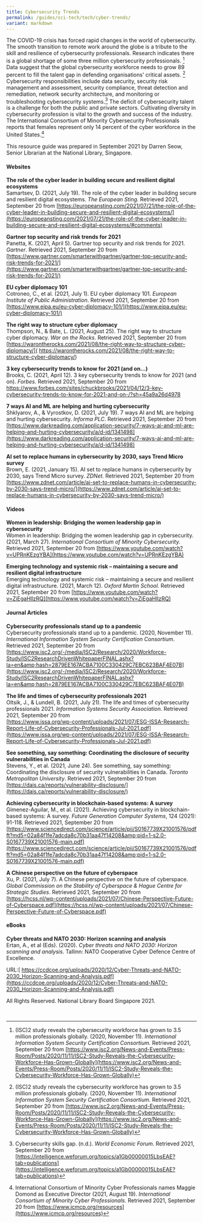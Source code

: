 ```yaml
---
title: Cybersecurity Trends
permalink: /guides/sci-tech/tech/cyber-trends/
variant: markdown
---
```

The COVID-19 crisis has forced rapid changes in the world of cybersecurity. The smooth transition to remote work around the globe is a tribute to the skill and resilience of cybersecurity professionals. Research indicates there is a global shortage of some three million cybersecurity professionals. [^1] Data suggest that the global cybersecurity workforce needs to grow 89 percent to fill the talent gap in defending organisations’ critical assets. [^1] Cybersecurity responsibilities include data security, security risk management and assessment, security compliance, threat detection and remediation, network security architecture, and monitoring or troubleshooting cybersecurity systems.[^2] The deficit of cybersecurity talent is a challenge for both the public and private sectors. Cultivating diversity in cybersecurity profession is vital to the growth and success of the industry. The International Consortium of Minority Cybersecurity Professionals reports that females represent only 14 percent of the cyber workforce in the United States.[^3] 

This resource guide was prepared in September 2021 by Darren Seow, Senior Librarian at the National Library, Singapore.

#### Websites

**The role of the cyber leader in building secure and resilient digital ecosystems**<br>
Samartsev, D. (2021, July 19). The role of the cyber leader in building secure and resilient digital ecosystems. *The European Sting.* Retrieved 2021, September 20 from [https://europeansting.com/2021/07/21/the-role-of-the-cyber-leader-in-building-secure-and-resilient-digital-ecosystems/](https://europeansting.com/2021/07/21/the-role-of-the-cyber-leader-in-building-secure-and-resilient-digital-ecosystems/#comments)

**Gartner top security and risk trends for 2021**<br>
Panetta, K. (2021, April 5). Gartner top security and risk trends for 2021. *Gartner*. Retrieved 2021, September 20 from [https://www.gartner.com/smarterwithgartner/gartner-top-security-and-risk-trends-for-2021/](https://www.gartner.com/smarterwithgartner/gartner-top-security-and-risk-trends-for-2021/)

**EU cyber diplomacy 101**<br>
Cotroneo, C., et al. (2021, July 1). EU cyber diplomacy 101. *European Institute of Public Administration*. Retrieved 2021, September 20 from [https://www.eipa.eu/eu-cyber-diplomacy-101/](https://www.eipa.eu/eu-cyber-diplomacy-101/)

**The right way to structure cyber diplomacy**<br>
Thompson, N., &amp; Bate, L. (2021, August 25). The right way to structure cyber diplomacy. *War on the Rocks*. Retrieved 2021, September 20 from [https://warontherocks.com/2021/08/the-right-way-to-structure-cyber-diplomacy/]( https://warontherocks.com/2021/08/the-right-way-to-structure-cyber-diplomacy/)

**3 key cybersecurity trends to know for 2021 (and on…)**<br>
Brooks, C. (2021, April 12). 3 key cybersecurity trends to know for 2021 (and on). *Forbes.* Retrieved 2021, September 20 from [https://www.forbes.com/sites/chuckbrooks/2021/04/12/3-key-cybersecurity-trends-to-know-for-2021-and-on-/?sh=45a9a26d4978
](https://www.forbes.com/sites/chuckbrooks/2021/04/12/3-key-cybersecurity-trends-to-know-for-2021-and-on-/?sh=45a9a26d4978)

**7 ways AI and ML are helping and hurting cybersecurity**<br>
Shklyarov, A., &amp; Vyrostkov, D. (2021, July 19). 7 ways AI and ML are helping and hurting cybersecurity. *Informa PLC*. Retrieved 2021, September 20 from [https://www.darkreading.com/application-security/7-ways-ai-and-ml-are-helping-and-hurting-cybersecurity/a/d-id/1341498](https://www.darkreading.com/application-security/7-ways-ai-and-ml-are-helping-and-hurting-cybersecurity/a/d-id/1341498)

**AI set to replace humans in cybersecurity by 2030, says Trend Micro survey**<br>
Brown, E. (2021, January 15). AI set to replace humans in cybersecurity by 2030, says Trend Micro survey. *ZDNet.* Retrieved 2021, September 20 from [https://www.zdnet.com/article/ai-set-to-replace-humans-in-cybersecurity-by-2030-says-trend-micro/](https://www.zdnet.com/article/ai-set-to-replace-humans-in-cybersecurity-by-2030-says-trend-micro/)

#### Videos

**Women in leadership: Bridging the women leadership gap in cybersecurity**<br>
Women in leadership: Bridging the women leadership gap in cybersecurity. (2021, March 27). *International Consortium of Minority Cybersecurity.* Retrieved 2021, September 20 from [https://www.youtube.com/watch?v=UPRnKEzgYBA](https://www.youtube.com/watch?v=UPRnKEzgYBA)

**Emerging technology and systemic risk – maintaining a secure and resilient digital infrastructure**<br>
Emerging technology and systemic risk – maintaining a secure and resilient digital infrastructure. (2021, March 12). *Oxford Martin School*. Retrieved 2021, September 20 from [https://www.youtube.com/watch?v=ZiEgaHllzRQ](https://www.youtube.com/watch?v=ZiEgaHllzRQ)

#### Journal Articles

**Cybersecurity professionals stand up to a pandemic**<br>
Cybersecurity professionals stand up to a pandemic. (2020, November 11). *International Information System Security Certification Consortium*. Retrieved 2021, September 20 from [https://www.isc2.org/-/media/ISC2/Research/2020/Workforce-Study/ISC2ResearchDrivenWhitepaperFINAL.ashx?la=en&amp;hash=2879EE167ACBA7100C330429C7EBC623BAF4E07B](https://www.isc2.org/-/media/ISC2/Research/2020/Workforce-Study/ISC2ResearchDrivenWhitepaperFINAL.ashx?la=en&amp;hash=2879EE167ACBA7100C330429C7EBC623BAF4E07B)

**The life and times of cybersecurity professionals 2021**<br>
Oltsik, J., &amp; Lundell, B. (2021, July 21). The life and times of cybersecurity professionals 2021. *Information Systems Security Association*. Retrieved 2021, September 20 from<br> [https://www.issa.org/wp-content/uploads/2021/07/ESG-ISSA-Research-Report-Life-of-Cybersecurity-Professionals-Jul-2021.pdf](https://www.issa.org/wp-content/uploads/2021/07/ESG-ISSA-Research-Report-Life-of-Cybersecurity-Professionals-Jul-2021.pdf)

**See something, say something: Coordinating the disclosure of security vulnerabilities in Canada**<br>
Stevens, Y., et al. (2021, June 24). See something, say something: Coordinating the disclosure of security vulnerabilities in Canada. *Toronto Metropolitan University*. Retrieved 2021, September 20 from [https://dais.ca/reports/vulnerability-disclosure/](https://dais.ca/reports/vulnerability-disclosure/)

**Achieving cybersecurity in blockchain-based systems: A survey**<br>
Gimenez-Aguilar, M., et al. (2021). Achieving cybersecurity in blockchain-based systems: A survey. *Future Generation Computer Systems*, 124 (2021): 91-118. Retrieved 2021, September 20 from<br>
[https://www.sciencedirect.com/science/article/pii/S0167739X21001576/pdfft?md5=02a84f1fe7adcda8c70b31aa47f14208&amp;pid=1-s2.0-S0167739X21001576-main.pdf](https://www.sciencedirect.com/science/article/pii/S0167739X21001576/pdfft?md5=02a84f1fe7adcda8c70b31aa47f14208&amp;pid=1-s2.0-S0167739X21001576-main.pdf)

**A Chinese perspective on the future of cyberspace**<br>
Xu, P. (2021, July 7). A Chinese perspective on the future of cyberspace. *Global Commission on the Stability of Cyberspace &amp; Hague Centre for Strategic Studies*. Retrieved 2021, September 20 from<br>
[https://hcss.nl/wp-content/uploads/2021/07/Chinese-Perspective-Future-of-Cyberspace.pdf](https://hcss.nl/wp-content/uploads/2021/07/Chinese-Perspective-Future-of-Cyberspace.pdf)

#### eBooks

**Cyber threats and NATO 2030: Horizon scanning and analysis**<br>
Ertan, A., et al (Eds). (2020). *Cyber threats and NATO 2030: Horizon scanning and analysis*. Tallinn: NATO Cooperative Cyber Defence Centre of Excellence. 

URL:[ https://ccdcoe.org/uploads/2020/12/Cyber-Threats-and-NATO-2030_Horizon-Scanning-and-Analysis.pdf](https://ccdcoe.org/uploads/2020/12/Cyber-Threats-and-NATO-2030_Horizon-Scanning-and-Analysis.pdf)

All Rights Reserved. National Library Board Singapore 2021.


<br>

[^1]:(ISC)2 study reveals the cybersecurity workforce has grown to 3.5 million professionals globally. (2020, November 11). *International Information System Security Certification Consortium.* Retrieved 2021, September 20 from [https://www.isc2.org/News-and-Events/Press-Room/Posts/2020/11/11/ISC2-Study-Reveals-the-Cybersecurity-Workforce-Has-Grown-Globally](https://www.isc2.org/News-and-Events/Press-Room/Posts/2020/11/11/ISC2-Study-Reveals-the-Cybersecurity-Workforce-Has-Grown-Globally)

[^2]:Cybersecurity skills gap. (n.d.). *World Economic Forum.* Retrieved 2021, September 20 from [https://intelligence.weforum.org/topics/a1Gb00000015LbsEAE?tab=publications](https://intelligence.weforum.org/topics/a1Gb00000015LbsEAE?tab=publications)

[^3]:International Consortium of Minority Cyber Professionals names Maggie Domond as Executive Director (2021, August 19). *International Consortium of Minority Cyber Professionals.* Retrieved 2021, September 20 from [https://www.icmcp.org/resources](https://www.icmcp.org/resources)